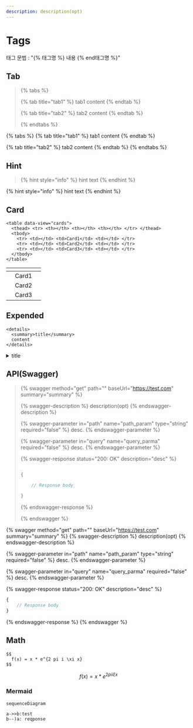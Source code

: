 ```yaml
---
description: description(opt)
---
```


# Tags

태그 문법 : "\{% 태그명 %\} 내용 \{% end태그명 %\}"

## Tab

> \{% tabs %\}
>
> \{% tab title="tab1" %\} tab1 content \{% endtab %\}
>
> \{% tab title="tab2" %\} tab2 content \{% endtab %\}
>
> \{% endtabs %\}

{% tabs %}
{% tab title="tab1" %}
tab1 content
{% endtab %}

{% tab title="tab2" %}
tab2 content
{% endtab %}
{% endtabs %}

## Hint

> \{% hint style="info" %\} hint text \{% endhint %\}

{% hint style="info" %}
hint text
{% endhint %}

## Card

```
<table data-view="cards">
  <thead> <tr> <th></th> <th></th> <th></th> </tr> </thead>
  <tbody>
    <tr> <td></td> <td>Card1</td> <td></td> </tr>
    <tr> <td></td> <td>Card2</td> <td></td> </tr>
    <tr> <td></td> <td>Card3</td> <td></td> </tr>
  </tbody>
</table>
```

<table data-view="cards"><thead><tr><th></th><th></th><th></th></tr></thead><tbody><tr><td></td><td>Card1</td><td></td></tr><tr><td></td><td>Card2</td><td></td></tr><tr><td></td><td>Card3</td><td></td></tr></tbody></table>

## Expended

```
<details>
  <summary>title</summary>
  content
</details>
```

<details>

<summary>title</summary>

content

</details>

## API(Swagger)

> \{% swagger method="get" path="" baseUrl="https://test.com" summary="summary" %\}
>
> \{% swagger-description %\} description(opt) \{% endswagger-description %\}
>
> \{% swagger-parameter in="path" name="path\_param" type="string" required="false" %\} desc. \{% endswagger-parameter %\}
>
> \{% swagger-parameter in="query" name="query\_parma" required="false" %\} desc. \{% endswagger-parameter %\}
>
> \{% swagger-response status="200: OK" description="desc" %\}
>
> ```javascript
>
> {
>
>     // Response body
>     
> }
>
> ```
>
> \{% endswagger-response %\}
>
> \{% endswagger %\}

{% swagger method="get" path="" baseUrl="https://test.com" summary="summary" %}
{% swagger-description %}
description(opt)
{% endswagger-description %}

{% swagger-parameter in="path" name="path_param" type="string" required="false" %}
desc.
{% endswagger-parameter %}

{% swagger-parameter in="query" name="query_parma" required="false" %}
desc.
{% endswagger-parameter %}

{% swagger-response status="200: OK" description="desc" %}
```javascript
{
    // Response body
}
```
{% endswagger-response %}
{% endswagger %}

## Math

```
$$ 
  f(x) = x * e^{2 pi i \xi x} 
$$
```

$$f(x) = x * e^{2 pi i \xi x}$$

### Mermaid

```mermaid
sequenceDiagram

a->>b:test
b--)a: reqponse
```
